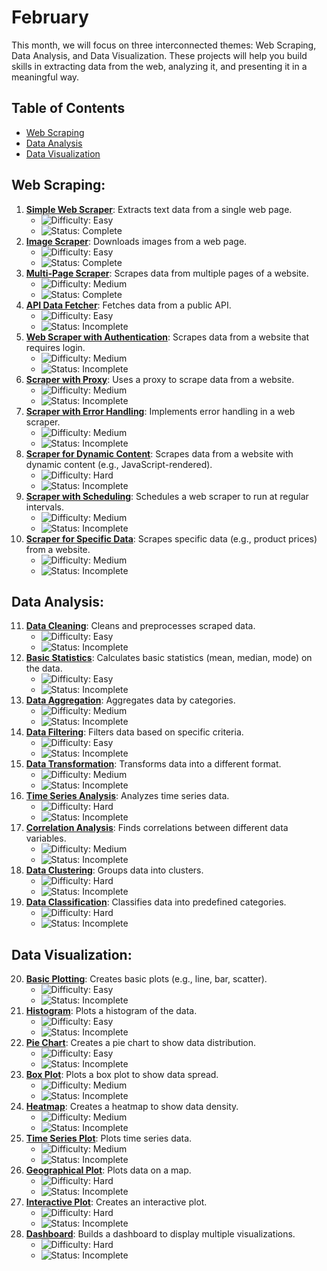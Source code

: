 # February

This month, we will focus on three interconnected themes: Web Scraping, Data Analysis, and Data Visualization. These projects will help you build skills in extracting data from the web, analyzing it, and presenting it in a meaningful way.

## Table of Contents

- [Web Scraping](#web-scraping)
- [Data Analysis](#data-analysis)
- [Data Visualization](#data-visualization)

## Web Scraping:

1. **[Simple Web Scraper](./0_Web-Scraping/Day01_SimpleWebScraper/)**: Extracts text data from a single web page.
   - ![Difficulty: Easy](https://img.shields.io/badge/Difficulty-Easy-brightgreen)
   - ![Status: Complete](https://img.shields.io/badge/Status-Complete-blue)
2. **[Image Scraper](./0_Web-Scraping/Day02_ImageScraper/)**: Downloads images from a web page.
   - ![Difficulty: Easy](https://img.shields.io/badge/Difficulty-Easy-brightgreen)
   - ![Status: Complete](https://img.shields.io/badge/Status-Complete-blue)
3. **[Multi-Page Scraper](./0_Web-Scraping/Day03_MultiPageScraper/)**: Scrapes data from multiple pages of a website.
   - ![Difficulty: Medium](https://img.shields.io/badge/Difficulty-Medium-yellow)
   - ![Status: Complete](https://img.shields.io/badge/Status-Complete-blue)
4. **[API Data Fetcher](./0_Web-Scraping/Day04_APIDataFetcher/)**: Fetches data from a public API.
   - ![Difficulty: Easy](https://img.shields.io/badge/Difficulty-Easy-brightgreen)
   - ![Status: Incomplete](https://img.shields.io/badge/Status-Incomplete-red)
5. **[Web Scraper with Authentication](./0_Web-Scraping/Day05_AuthenticatedScraper/)**: Scrapes data from a website that requires login.
   - ![Difficulty: Medium](https://img.shields.io/badge/Difficulty-Medium-yellow)
   - ![Status: Incomplete](https://img.shields.io/badge/Status-Incomplete-red)
6. **[Scraper with Proxy](./0_Web-Scraping/Day06_ProxyScraper/)**: Uses a proxy to scrape data from a website.
   - ![Difficulty: Medium](https://img.shields.io/badge/Difficulty-Medium-yellow)
   - ![Status: Incomplete](https://img.shields.io/badge/Status-Incomplete-red)
7. **[Scraper with Error Handling](./0_Web-Scraping/Day07_ErrorHandlingScraper/)**: Implements error handling in a web scraper.
   - ![Difficulty: Medium](https://img.shields.io/badge/Difficulty-Medium-yellow)
   - ![Status: Incomplete](https://img.shields.io/badge/Status-Incomplete-red)
8. **[Scraper for Dynamic Content](./0_Web-Scraping/Day08_DynamicContentScraper/)**: Scrapes data from a website with dynamic content (e.g., JavaScript-rendered).
   - ![Difficulty: Hard](https://img.shields.io/badge/Difficulty-Hard-red)
   - ![Status: Incomplete](https://img.shields.io/badge/Status-Incomplete-red)
9. **[Scraper with Scheduling](./0_Web-Scraping/Day09_ScheduledScraper/)**: Schedules a web scraper to run at regular intervals.
   - ![Difficulty: Medium](https://img.shields.io/badge/Difficulty-Medium-yellow)
   - ![Status: Incomplete](https://img.shields.io/badge/Status-Incomplete-red)
10. **[Scraper for Specific Data](./0_Web-Scraping/Day10_SpecificDataScraper/)**: Scrapes specific data (e.g., product prices) from a website.
    - ![Difficulty: Medium](https://img.shields.io/badge/Difficulty-Medium-yellow)
    - ![Status: Incomplete](https://img.shields.io/badge/Status-Incomplete-red)

## Data Analysis:

11. **[Data Cleaning](./1_Data-Analysis/Day11_DataCleaning/)**: Cleans and preprocesses scraped data.
    - ![Difficulty: Easy](https://img.shields.io/badge/Difficulty-Easy-brightgreen)
    - ![Status: Incomplete](https://img.shields.io/badge/Status-Incomplete-red)
12. **[Basic Statistics](./1_Data-Analysis/Day12_BasicStatistics/)**: Calculates basic statistics (mean, median, mode) on the data.
    - ![Difficulty: Easy](https://img.shields.io/badge/Difficulty-Easy-brightgreen)
    - ![Status: Incomplete](https://img.shields.io/badge/Status-Incomplete-red)
13. **[Data Aggregation](./1_Data-Analysis/Day13_DataAggregation/)**: Aggregates data by categories.
    - ![Difficulty: Medium](https://img.shields.io/badge/Difficulty-Medium-yellow)
    - ![Status: Incomplete](https://img.shields.io/badge/Status-Incomplete-red)
14. **[Data Filtering](./1_Data-Analysis/Day14_DataFiltering/)**: Filters data based on specific criteria.
    - ![Difficulty: Easy](https://img.shields.io/badge/Difficulty-Easy-brightgreen)
    - ![Status: Incomplete](https://img.shields.io/badge/Status-Incomplete-red)
15. **[Data Transformation](./1_Data-Analysis/Day15_DataTransformation/)**: Transforms data into a different format.
    - ![Difficulty: Medium](https://img.shields.io/badge/Difficulty-Medium-yellow)
    - ![Status: Incomplete](https://img.shields.io/badge/Status-Incomplete-red)
16. **[Time Series Analysis](./1_Data-Analysis/Day16_TimeSeriesAnalysis/)**: Analyzes time series data.
    - ![Difficulty: Hard](https://img.shields.io/badge/Difficulty-Hard-red)
    - ![Status: Incomplete](https://img.shields.io/badge/Status-Incomplete-red)
17. **[Correlation Analysis](./1_Data-Analysis/Day17_CorrelationAnalysis/)**: Finds correlations between different data variables.
    - ![Difficulty: Medium](https://img.shields.io/badge/Difficulty-Medium-yellow)
    - ![Status: Incomplete](https://img.shields.io/badge/Status-Incomplete-red)
18. **[Data Clustering](./1_Data-Analysis/Day18_DataClustering/)**: Groups data into clusters.
    - ![Difficulty: Hard](https://img.shields.io/badge/Difficulty-Hard-red)
    - ![Status: Incomplete](https://img.shields.io/badge/Status-Incomplete-red)
19. **[Data Classification](./1_Data-Analysis/Day19_DataClassification/)**: Classifies data into predefined categories.
    - ![Difficulty: Hard](https://img.shields.io/badge/Difficulty-Hard-red)
    - ![Status: Incomplete](https://img.shields.io/badge/Status-Incomplete-red)

## Data Visualization:

20. **[Basic Plotting](./2_Data-Visualization/Day20_BasicPlotting/)**: Creates basic plots (e.g., line, bar, scatter).
    - ![Difficulty: Easy](https://img.shields.io/badge/Difficulty-Easy-brightgreen)
    - ![Status: Incomplete](https://img.shields.io/badge/Status-Incomplete-red)
21. **[Histogram](./2_Data-Visualization/Day21_Histogram/)**: Plots a histogram of the data.
    - ![Difficulty: Easy](https://img.shields.io/badge/Difficulty-Easy-brightgreen)
    - ![Status: Incomplete](https://img.shields.io/badge/Status-Incomplete-red)
22. **[Pie Chart](./2_Data-Visualization/Day22_PieChart/)**: Creates a pie chart to show data distribution.
    - ![Difficulty: Easy](https://img.shields.io/badge/Difficulty-Easy-brightgreen)
    - ![Status: Incomplete](https://img.shields.io/badge/Status-Incomplete-red)
23. **[Box Plot](./2_Data-Visualization/Day23_BoxPlot/)**: Plots a box plot to show data spread.
    - ![Difficulty: Medium](https://img.shields.io/badge/Difficulty-Medium-yellow)
    - ![Status: Incomplete](https://img.shields.io/badge/Status-Incomplete-red)
24. **[Heatmap](./2_Data-Visualization/Day24_Heatmap/)**: Creates a heatmap to show data density.
    - ![Difficulty: Medium](https://img.shields.io/badge/Difficulty-Medium-yellow)
    - ![Status: Incomplete](https://img.shields.io/badge/Status-Incomplete-red)
25. **[Time Series Plot](./2_Data-Visualization/Day25_TimeSeriesPlot/)**: Plots time series data.
    - ![Difficulty: Medium](https://img.shields.io/badge/Difficulty-Medium-yellow)
    - ![Status: Incomplete](https://img.shields.io/badge/Status-Incomplete-red)
26. **[Geographical Plot](./2_Data-Visualization/Day26_GeographicalPlot/)**: Plots data on a map.
    - ![Difficulty: Hard](https://img.shields.io/badge/Difficulty-Hard-red)
    - ![Status: Incomplete](https://img.shields.io/badge/Status-Incomplete-red)
27. **[Interactive Plot](./2_Data-Visualization/Day27_InteractivePlot/)**: Creates an interactive plot.
    - ![Difficulty: Hard](https://img.shields.io/badge/Difficulty-Hard-red)
    - ![Status: Incomplete](https://img.shields.io/badge/Status-Incomplete-red)
28. **[Dashboard](./2_Data-Visualization/Day28_Dashboard/)**: Builds a dashboard to display multiple visualizations.
    - ![Difficulty: Hard](https://img.shields.io/badge/Difficulty-Hard-red)
    - ![Status: Incomplete](https://img.shields.io/badge/Status-Incomplete-red)
